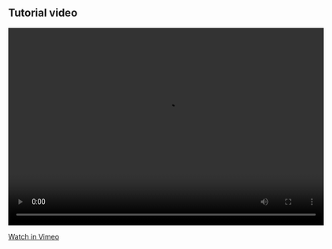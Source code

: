 ## Tutorial video

<video width="640" height="400" controls>
    <source src="https://www.w3schools.com/html/mov_bbb.mp4" type="video/mp4" />
    Your browser does not support the video tag
</video> 

[Watch in Vimeo](https://vimeo.com/413503485)
